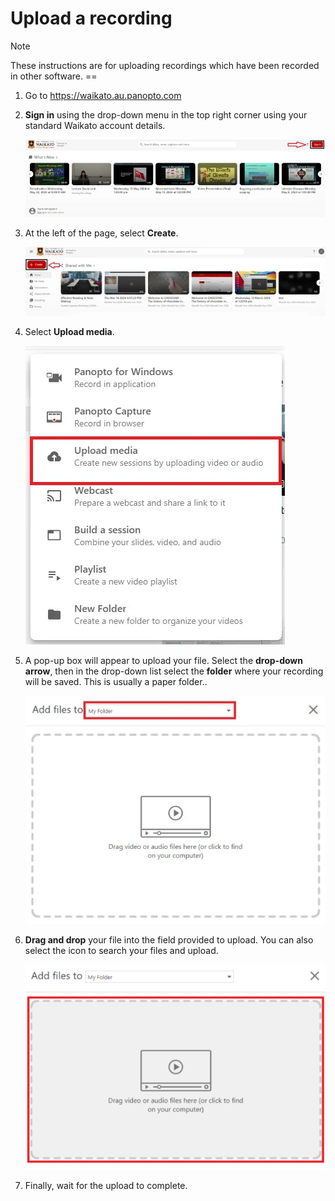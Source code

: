 # Upload a recording

> [!NOTE]
> These instructions are for uploading recordings which have been recorded in other software. ==

1. Go to https://waikato.au.panopto.com

2. **Sign in** using the drop-down menu in the top right corner using your standard Waikato account details.

    ![](images/staff-panopto-upload.webp)

3. At the left of the page, select **Create**.

    ![](images/staff-panopto-upload2.webp)

4. Select **Upload media**.

    ![](images/staff-panopto-upload3.webp)

5. A pop-up box will appear to upload your file. Select the **drop-down arrow**, then in the drop-down list select the **folder** where your recording will be saved. This is usually a paper folder..

    ![](images/staff-panopto-upload4.webp)

6. **Drag and drop** your file into the field provided to upload. You can also select the icon to search your files and upload.

   ![](images/panopto-add-file-field.png)

8. Finally, wait for the upload to complete.

